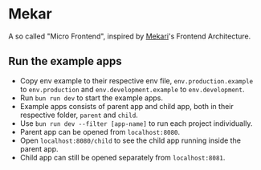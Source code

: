 # Mekar

A so called "Micro Frontend", inspired by [Mekari](https://mekari.com/)'s Frontend Architecture.

## Run the example apps

- Copy env example to their respective env file, `env.production.example` to `env.production` and `env.development.example` to `env.development`.
- Run `bun run dev` to start the example apps.
- Example apps consists of parent app and child app, both in their respective folder, `parent` and `child`.
- Use `bun run dev --filter [app-name]` to run each project individually.
- Parent app can be opened from `localhost:8080`.
- Open `localhost:8080/child` to see the child app running inside the parent app.
- Child app can still be opened separately from `localhost:8081`.
